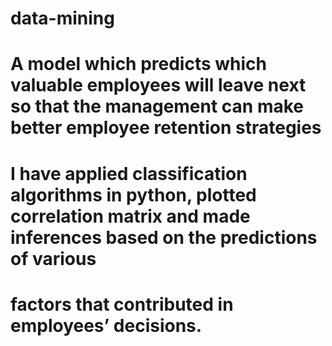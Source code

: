 # data-mining

# A model which predicts which valuable employees will leave next so that the management can make better employee retention strategies
# I have applied classification algorithms in python, plotted correlation matrix and made inferences based on the predictions of various 
# factors that contributed in employees’ decisions.

